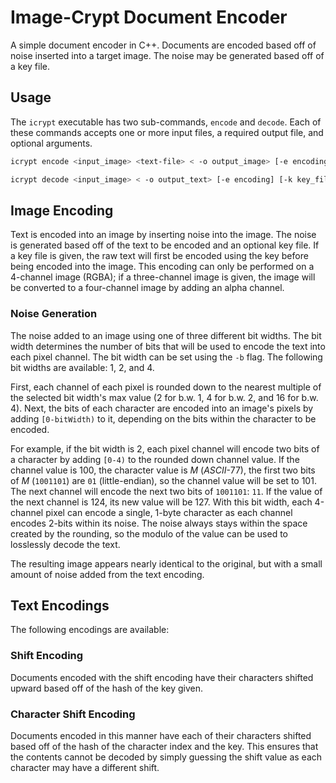 # Image-Crypt Document Encoder

A simple document encoder in C++. Documents are encoded based off of noise inserted into a target image. The noise may be generated based off of a key file.

## Usage

The `icrypt` executable has two sub-commands, `encode` and `decode`. Each of these commands accepts one or more input files, a required output file, and optional arguments.

```bash
icrypt encode <input_image> <text-file> < -o output_image> [-e encoding] [-k key_file] [-b bit_width]

icrypt decode <input_image> < -o output_text> [-e encoding] [-k key_file] [-b bit_width]
```

## Image Encoding

Text is encoded into an image by inserting noise into the image. The noise is generated based off of the text to be encoded and an optional key file.  If a key file is given, the raw text will first be encoded using the key before being encoded into the image.  This encoding can only be performed on a 4-channel image (RGBA); if a three-channel image is given, the image will be converted to a four-channel image by adding an alpha channel.

### Noise Generation

The noise added to an image using one of three different bit widths. The bit width determines the number of bits that will be used to encode the text into each pixel channel. The bit width can be set using the `-b` flag. The following bit widths are available: 1, 2, and 4.

First, each channel of each pixel is rounded down to the nearest multiple of the selected bit width's max value (2 for b.w. 1, 4 for b.w. 2, and 16 for b.w. 4).  Next, the bits of each character are encoded into an image's pixels by adding `[0-bitWidth)` to it, depending on the bits within the character to be encoded.

For example, if the bit width is 2, each pixel channel will encode two bits of a character by adding `[0-4)` to the rounded down channel value. If the channel value is 100, the character value is *M* (*ASCII*-77), the first two bits of *M* (`1001101`) are `01` (little-endian), so the channel value will be set to 101.  The next channel will encode the next two bits of `1001101`: `11`.  If the value of the next channel is 124, its new value will be 127.  With this bit width, each 4-channel pixel can encode a single, 1-byte character as each channel encodes 2-bits within its noise.  The noise always stays within the space created by the rounding, so the modulo of the value can be used to losslessly decode the text.

The resulting image appears nearly identical to the original, but with a small amount of noise added from the text encoding.

## Text Encodings

The following encodings are available:

### Shift Encoding

Documents encoded with the shift encoding have their characters shifted upward based off of the hash of the key given.

### Character Shift Encoding

Documents encoded in this manner have each of their characters shifted based off of the hash of the character index and the key. This ensures that the contents cannot be decoded by simply guessing the shift value as each character may have a different shift.